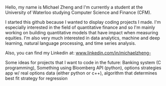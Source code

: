 Hello, my name is Michael Zheng and I'm currently a student at the University of Waterloo studying Computer Science and Finance (CFM).

I started this github because I wanted to display coding projects I made. I'm especially interested in the field of quantitative finance and so I'm mainly working on building quantitative models that have impact when measuring equities. I'm also very much interested in data analytics, machine and deep learning, natural language processing, and time series analysis. 

Also, you can find my Linkedin at: www.linkedin.com/in/michaelzheng-

Some ideas for projects that I want to code in the future: Banking system (C programming), Something using Bloomberg API (python), options strategies app w/ real options data (either python or c++), algorithm that determines best fit strategy for regression
